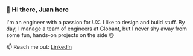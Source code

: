 ### 👋 Hi there, Juan here 

<!--
**Saissaken/Saissaken** is a ✨ _special_ ✨ repository because its `README.md` (this file) appears on your GitHub profile.

Here are some ideas to get you started:

- 🔭 I’m currently working on ...
- 🌱 I’m currently learning ...
- 👯 I’m looking to collaborate on ...
- 🤔 I’m looking for help with ...
- 💬 Ask me about ...
- 📫 How to reach me: ...
- 😄 Pronouns: ...
- ⚡ Fun fact: ...
-->
I'm an engineer with a passion for UX. I like to design and build stuff. By day, I manage a team of engineers at Globant, but I never shy away from some fun, hands-on projects on the side 🙃

📫 Reach me out: [LinkedIn](https://www.linkedin.com/in/jsaissac)
